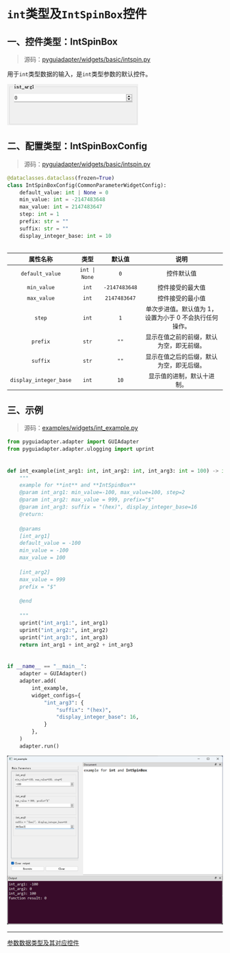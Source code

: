 # `int`类型及`IntSpinBox`控件

## 一、控件类型：IntSpinBox

> 源码：[pyguiadapter/widgets/basic/intspin.py]()

用于`int`类型数据的输入，是`int`类型参数的默认控件。

![](../images/intspin.png)

## 二、配置类型：IntSpinBoxConfig

> 源码：[pyguiadapter/widgets/basic/intspin.py]() 

```py
@dataclasses.dataclass(frozen=True)
class IntSpinBoxConfig(CommonParameterWidgetConfig):
    default_value: int | None = 0
    min_value: int = -2147483648
    max_value: int = 2147483647
    step: int = 1
    prefix: str = ""
    suffix: str = ""
    display_integer_base: int = 10
    
```

|        属性名称        |     类型      |    默认值     |                          说明                           |
| :--------------------: | :-----------: | :-----------: | :-----------------------------------------------------: |
|    `default_value`     | `int \| None` |      `0`      |                       控件默认值                        |
|      `min_value`       |     `int`     | `-2147483648` |                    控件接受的最大值                     |
|      `max_value`       |     `int`     | `2147483647`  |                    控件接受的最小值                     |
|         `step`         |     `int`     |      `1`      | 单次步进值。默认值为 1，设置为小于 0 不会执行任何操作。 |
|        `prefix`        |     `str`     |     `""`      |        显示在值之前的前缀，默认为空，即无前缀。         |
|        `suffix`        |     `str`     |     `""`      |        显示在值之后的后缀，默认为空，即无后缀。         |
| `display_integer_base` |     `int`     |     `10`      |               显示值的进制，默认十进制。                |



## 三、示例

> 源码：[examples/widgets/int_example.py]()



```python
from pyguiadapter.adapter import GUIAdapter
from pyguiadapter.adapter.ulogging import uprint


def int_example(int_arg1: int, int_arg2: int, int_arg3: int = 100) -> int:
    """
    example for **int** and **IntSpinBox**
    @param int_arg1: min_value=-100, max_value=100, step=2
    @param int_arg2: max_value = 999, prefix="$"
    @param int_arg3: suffix = "(hex)", display_integer_base=16
    @return:

    @params
    [int_arg1]
    default_value = -100
    min_value = -100
    max_value = 100

    [int_arg2]
    max_value = 999
    prefix = "$"

    @end

    """
    uprint("int_arg1:", int_arg1)
    uprint("int_arg2:", int_arg2)
    uprint("int_arg3:", int_arg3)
    return int_arg1 + int_arg2 + int_arg3


if __name__ == "__main__":
    adapter = GUIAdapter()
    adapter.add(
        int_example,
        widget_configs={
            "int_arg3": {
                "suffix": "(hex)",
                "display_integer_base": 16,
            }
        },
    )
    adapter.run()
```

<img src="../images/int_example.png" />



---

[参数数据类型及其对应控件](widgets/types_and_widgets.md)